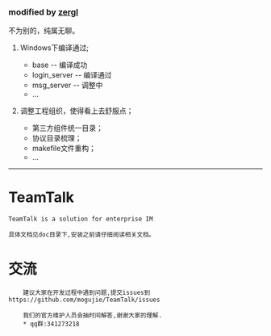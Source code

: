 ### modified by [zergl](https://github.com/zergl/TeamTalk)
不为别的，纯属无聊。

1. Windows下编译通过;

    - base -- 编译成功
    - login_server -- 编译通过
    - msg_server -- 调整中
    - ...


2. 调整工程组织，使得看上去舒服点；

    - 第三方组件统一目录；
    - 协议目录梳理；
    - makefile文件重构；
    - …
    
----------------------------------------------

# TeamTalk
	TeamTalk is a solution for enterprise IM
	
	具体文档见doc目录下,安装之前请仔细阅读相关文档。
	
# 交流
		建议大家在开发过程中遇到问题,提交issues到https://github.com/mogujie/TeamTalk/issues  
		
		我们的官方维护人员会抽时间解答,谢谢大家的理解.
		* qq群:341273218
